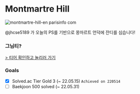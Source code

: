 # Montmartre Hill

![montmartre-hill-en parisinfo com](https://user-images.githubusercontent.com/38589666/163919802-fd6b5f72-11e7-48c5-b745-b892ff96ab77.jpg)

@jhcse5189 가 오늘의 PS를 기반으로 몽마르트 언덕에 잔디를 심습니다!

### 그님티?

[> 티어 확인하고 놀리러 가기](https://solved.ac/profile/jhcse5189)

### Goals

- [X] Solved.ac Tier Gold 3 (~ 22.05.15) `Achieved on 220514`
- [ ] Baekjoon 500 solved (~ 22.05.31)
